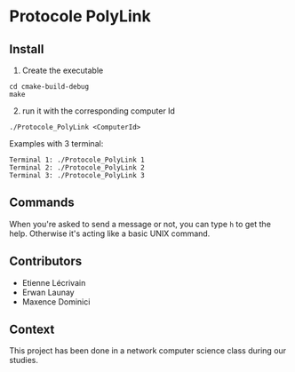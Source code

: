 # Protocole PolyLink

## Install
1. Create the executable
```
cd cmake-build-debug
make
```
2. run it with the corresponding computer Id
```
./Protocole_PolyLink <ComputerId>
```
Examples with 3 terminal:
```
Terminal 1: ./Protocole_PolyLink 1
Terminal 2: ./Protocole_PolyLink 2
Terminal 3: ./Protocole_PolyLink 3
```

## Commands
When you're asked to send a message or not, you can type `h` to get the help.
Otherwise it's acting like a basic UNIX command.

## Contributors
- Etienne Lécrivain
- Erwan Launay
- Maxence Dominici

## Context
This project has been done in a network computer science class during our studies.
